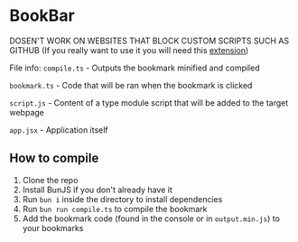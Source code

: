 # BookBar

DOSEN'T WORK ON WEBSITES THAT BLOCK CUSTOM SCRIPTS SUCH AS GITHUB (If you really want to use it you will need this [extension](https://github.com/guest271314/remove-csp-header))

File info:
`compile.ts` - Outputs the bookmark minified and compiled

`bookmark.ts` - Code that will be ran when the bookmark is clicked

`script.js` - Content of a type module script that will be added to the target webpage

`app.jsx` - Application itself

## How to compile

1. Clone the repo
2. Install BunJS if you don't already have it
3. Run `bun i` inside the directory to install dependencies
4. Run `bun run compile.ts` to compile the bookmark
5. Add the bookmark code (found in the console or in `output.min.js`) to your bookmarks

